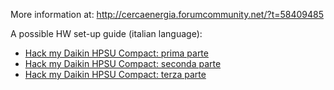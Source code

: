 More information at: http://cercaenergia.forumcommunity.net/?t=58409485

A possible HW set-up guide (italian language):

* [Hack my Daikin HPSU Compact: prima parte](https://lamiacasaelettrica.com/2017/01/31/hack-my-daikin-hpsu-compact-prima-parte/)
* [Hack my Daikin HPSU Compact: seconda parte](https://lamiacasaelettrica.com/2017/02/02/hack-my-daikin-hpsu-compact-seconda-parte/)
* [Hack my Daikin HPSU Compact: terza parte](https://lamiacasaelettrica.com/2017/03/04/hack-my-daikin-hpsu-compact-terza-parte/)

